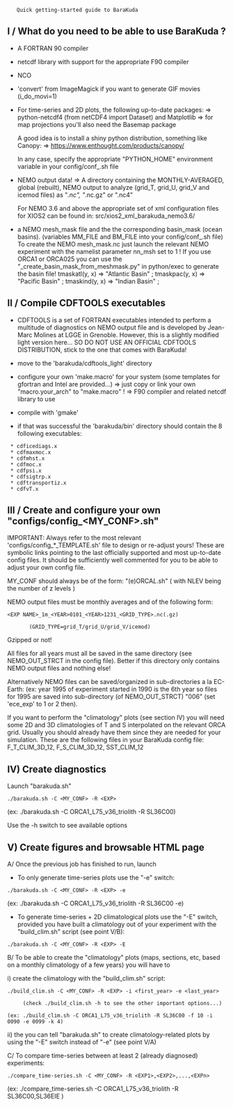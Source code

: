 
~~~~~~~~~~~~~~~~~~~~~~~~~~~~~~~~~~~~~~~~~~~~~
   Quick getting-started guide to BaraKuda
~~~~~~~~~~~~~~~~~~~~~~~~~~~~~~~~~~~~~~~~~~~~~

I / What do you need to be able to use BaraKuda ?
-------------------------------------------------

- A FORTRAN 90 compiler

- netcdf library with support for the appropriate F90 compiler

- NCO

- 'convert' from ImageMagick if you want to generate GIF movies (i_do_movi=1) 

- For time-series and 2D plots, the following up-to-date packages:
  => python-netcdf4 (from netCDF4 import Dataset) and Matplotlib
  => for map projections you'll also need the Basemap package
  
  A good idea is to install a shiny python distribution, something like Canopy:
  => https://www.enthought.com/products/canopy/

  In any case, specify the appropriate "PYTHON_HOME" environment variable in
  your config/conf_<MYCONF>.sh file

- NEMO output data! => A directory containing the MONTHLY-AVERAGED, global
                       (rebuilt), NEMO output to analyze
  (grid_T, grid_U, grid_V and icemod files) as "*.nc", "*.nc.gz" or ".nc4"

  For NEMO 3.6 and above the appropriate set of xml configuration files for
  XIOS2 can be found in: src/xios2_xml_barakuda_nemo3.6/

- a NEMO mesh_mask file and the the corresponding basin_mask (ocean basins).
  (variables MM_FILE and BM_FILE into your config/conf_<MYCONF>.sh file)
  To create the NEMO mesh_mask.nc just launch the relevant NEMO experiment with the
  namelist parameter nn_msh set to 1 !
  If you use ORCA1 or ORCA025 you can use the
  "<ORCA>_create_basin_mask_from_meshmask.py" in python/exec to generate the
  basin file!
              tmaskatl(y, x) => "Atlantic Basin" ;
              tmaskpac(y, x) => "Pacific Basin" ;
              tmaskind(y, x) => "Indian Basin" ;



II / Compile CDFTOOLS executables 
-------------------------------------------------


 * CDFTOOLS is a set of FORTRAN executables intended to perform a multitude of
   diagnostics on NEMO output file and is developed by Jean-Marc Molines at LGGE
   in Grenoble.  However, this is a slightly modified light version here...  SO
   DO NOT USE AN OFFICIAL CDFTOOLS DISTRIBUTION, stick to the one that comes
   with BaraKuda!

- move to the 'barakuda/cdftools_light' directory

- configure your own 'make.macro' for your system (some templates for gfortran
  and Intel are provided...)
    => just copy or link your own "macro.your_arch" to "make.macro" !
    => F90 compiler and related netcdf library to use

- compile with 'gmake'

- if that was successful the 'barakuda/bin' directory should contain the 8
  following executables:
~~~~~~~~~~~~~~~~~~~~~~~~~
 * cdficediags.x
 * cdfmaxmoc.x
 * cdfmhst.x
 * cdfmoc.x
 * cdfpsi.x
 * cdfsigtrp.x
 * cdftransportiz.x
 * cdfvT.x
~~~~~~~~~~~~~~~~~~~~~~~~~



III / Create and configure your own "configs/config_<MY_CONF>.sh"
-----------------------------------------------------------------

IMPORTANT: Always refer to the most relevant 'configs/config_*_TEMPLATE.sh' file
to design or re-adjust yours! These are symbolic links pointing to the last
officially supported and most up-to-date config files.  It should be
sufficiently well commented for you to be able to adjust your own config file.

MY_CONF should always be of the form: "(e)ORCA<RES>_L<NLEV>_<blabla>.sh"
        ( with NLEV being the number of z levels )

NEMO output files must be monthly averages and of the following form:
~~~~~~~~~~~~~~~~~~~~~~~~~~~~~~~~~~~~~~~~~~~~~~~~~~~~~~~~
<EXP NAME>_1m_<YEAR>0101_<YEAR>1231_<GRID_TYPE>.nc(.gz)
~~~~~~~~~~~~~~~~~~~~~~~~~~~~~~~~~~~~~~~~~~~~~~~~~~~~~~~~
           (GRID_TYPE=grid_T/grid_U/grid_V/icemod) 

Gzipped or not!

All files for all years must all be saved in the same directory (see
NEMO_OUT_STRCT in the config file). Better if this directory only contains NEMO
output files and nothing else!

Alternatively NEMO files can be saved/organized in sub-directories a la
EC-Earth: (ex: year 1995 of experiment started in 1990 is the 6th year so files for
1995 are saved into sub-directory (of NEMO_OUT_STRCT) "006" (set 'ece_exp' to 1
or 2 then).

If you want to perform the "climatology" plots (see section IV) you will need
some 2D and 3D climatologies of T and S interpolated on the relevant ORCA
grid. Usually you should already have them since they are needed for your
simulation. These are the following files in your BaraKuda config file:
F_T_CLIM_3D_12, F_S_CLIM_3D_12, SST_CLIM_12



IV) Create diagnostics
----------------------

Launch "barakuda.sh"
~~~~~~~~~~~~~~~~~~~~~~~~~~~~~~~~~~~~
./barakuda.sh -C <MY_CONF> -R <EXP>
~~~~~~~~~~~~~~~~~~~~~~~~~~~~~~~~~~~~
(ex: ./barakuda.sh -C ORCA1_L75_v36_triolith -R SL36C00)

Use the -h switch to see available options



V) Create figures and browsable HTML page
-----------------------------------------

A/ Once the previous job has finished to run, launch

   * To only generate time-series plots use the "-e" switch:
   ~~~~~~~~~~~~~~~~~~~~~~~~~~~~~~~~~~~~
   ./barakuda.sh -C <MY_CONF> -R <EXP> -e
   ~~~~~~~~~~~~~~~~~~~~~~~~~~~~~~~~~~~~
   (ex: ./barakuda.sh -C ORCA1_L75_v36_triolith -R SL36C00 -e)

   * To generate time-series + 2D climatological plots use the "-E" switch,
     provided you have built a climatology out of your experiment with the
     "build_clim.sh" script (see point V/B):
   ~~~~~~~~~~~~~~~~~~~~~~~~~~~~~~~~~~~~
   ./barakuda.sh -C <MY_CONF> -R <EXP> -E
   ~~~~~~~~~~~~~~~~~~~~~~~~~~~~~~~~~~~~

B/ To be able to create the "climatology" plots (maps, sections, etc, based on a
   monthly climatology of a few years) you will have to

  i) create the climatology with the "build_clim.sh" script:
   
   ~~~~~~~~~~~~~~~~~~~~~~~~~~~~~~~~~~~~~~~~~~~~~~~~~~~~~~~~~~~~~~~~~~~~~~~~
   ./build_clim.sh -C <MY_CONF> -R <EXP> -i <first_year> -e <last_year>
   ~~~~~~~~~~~~~~~~~~~~~~~~~~~~~~~~~~~~~~~~~~~~~~~~~~~~~~~~~~~~~~~~~~~~~~~~
         (check ./build_clim.sh -h to see the other important options...)

    (ex: ./build_clim.sh -C ORCA1_L75_v36_triolith -R SL36C00 -f 10 -i 0090 -e 0099 -k 4)
      

  ii) the you can tell "barakuda.sh" to create climatology-related plots by
       using the "-E" switch instead of "-e" (see point V/A)


C/ To compare time-series between at least 2 (already diagnosed) experiments:
   
   ~~~~~~~~~~~~~~~~~~~~~~~~~~~~~~~~~~~~~~~~~~~~~~~~~~~~~~~~~~~~~~~~~~~~~~~~
   ./compare_time-series.sh -C <MY_CONF> -R <EXP1>,<EXP2>,...,<EXPn>
   ~~~~~~~~~~~~~~~~~~~~~~~~~~~~~~~~~~~~~~~~~~~~~~~~~~~~~~~~~~~~~~~~~~~~~~~~
   (ex: ./compare_time-series.sh -C ORCA1_L75_v36_triolith -R SL36C00,SL36EIE )

